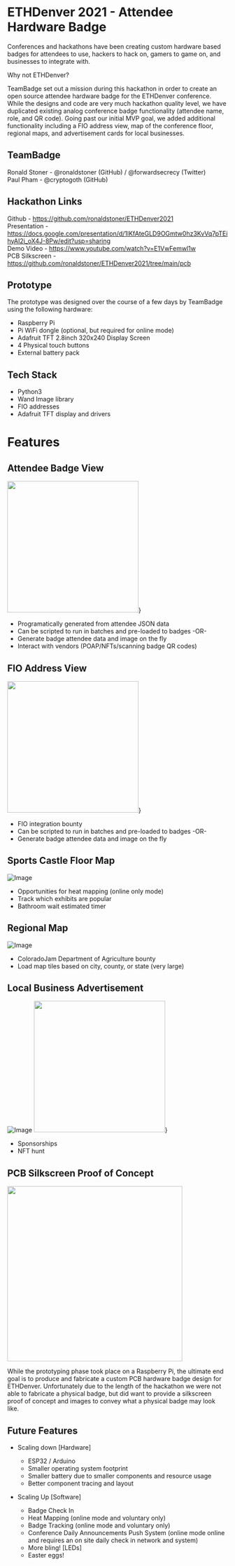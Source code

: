 # ETHDenver 2021 - Attendee Hardware Badge

Conferences and hackathons have been creating custom hardware based badges for attendees to use, hackers to hack on, gamers to game on, and businesses to integrate with.
 
Why not ETHDenver?

TeamBadge set out a mission during this hackathon in order to create an open source attendee hardware badge for the ETHDenver conference. While the designs and code are very much hackathon quality level, we have duplicated existing analog conference badge functionality (attendee name, role, and QR code). Going past our initial MVP goal, we added additional functionality including a FIO address view, map of the conference floor, regional maps, and advertisement cards for local businesses. 

## TeamBadge
Ronald Stoner - @ronaldstoner (GitHub) / @forwardsecrecy (Twitter)  
Paul Pham - @cryptogoth (GitHub)

## Hackathon Links
Github - https://github.com/ronaldstoner/ETHDenver2021  
Presentation - https://docs.google.com/presentation/d/1lKfAteGLD9OGmtw0hz3KvVq7pTEihyAI2j_oX4J-8Pw/edit?usp=sharing  
Demo Video - https://www.youtube.com/watch?v=E1VwFemwl1w  
PCB Silkscreen - https://github.com/ronaldstoner/ETHDenver2021/tree/main/pcb  

## Prototype
The prototype was designed over the course of a few days by TeamBadge using the following hardware:
 - Raspberry Pi 
 - Pi WiFi dongle (optional, but required for online mode)
 - Adafruit TFT 2.8inch 320x240 Display Screen
 - 4 Physical touch buttons
 - External battery pack
 
## Tech Stack
- Python3
- Wand Image library
- FIO addresses
- Adafruit TFT display and drivers

# Features
## Attendee Badge View
<img src="https://github.com/ronaldstoner/ETHDenver2021/blob/main/examples/badge_ex.jpeg?raw=true" width="300">}  
  - Programatically generated from attendee JSON data
  - Can be scripted to run in batches and pre-loaded to badges -OR-
  - Generate badge attendee data and image on the fly
  - Interact with vendors (POAP/NFTs/scanning badge QR codes)

## FIO Address View
<img src="https://github.com/ronaldstoner/ETHDenver2021/blob/main/examples/fio_ex.jpeg?raw=true" width="300">}  
  - FIO integration bounty
  - Can be scripted to run in batches and pre-loaded to badges -OR-
  - Generate badge attendee data and image on the fly

## Sports Castle Floor Map
![Image](/assets/layout.png?raw=true)
  - Opportunities for heat mapping (online only mode)
  - Track which exhibits are popular
  - Bathroom wait estimated timer

## Regional Map
![Image](/assets/map.png?raw=true)  
  - ColoradoJam Department of Agriculture bounty
  - Load map tiles based on city, county, or state (very large)
 
## Local Business Advertisement
![Image](/beerhunt/1up.png?raw=true) <img src="https://github.com/ronaldstoner/ETHDenver2021/blob/main/examples/1up_ex.jpeg?raw=true" width="300">}  
  - Sponsorships
  - NFT hunt

## PCB Silkscreen Proof of Concept
<img src="https://github.com/ronaldstoner/ETHDenver2021/blob/main/examples/ufo_silkscreen.png?raw=true" width="400">
  
While the prototyping phase took place on a Raspberry Pi, the ultimate end goal is to produce and fabricate a custom PCB hardware badge design for ETHDenver. Unfortunately due to the length of the hackathon we were not able to fabricate a physical badge, but did want to provide a silkscreen proof of concept and images to convey what a physical badge may look like.

## Future Features 
- Scaling down [Hardware]
	- ESP32 / Arduino
	- Smaller operating system footprint
	- Smaller battery due to smaller components and resource usage
	- Better component tracing and layout
	
- Scaling Up [Software]
	- Badge Check In
	- Heat Mapping (online mode and voluntary only)
	- Badge Tracking (online mode and voluntary only)
	- Conference Daily Announcements Push System (online mode online and requires an on site daily check in network and system)
	- More bling! [LEDs]
	- Easter eggs!
